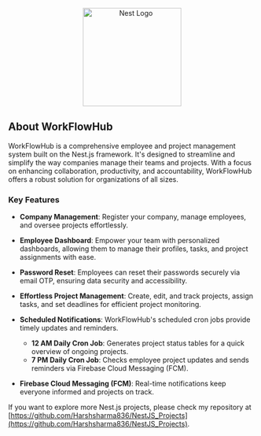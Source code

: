 <p align="center">
  <a href="http://nestjs.com/" target="blank"><img src="https://nestjs.com/img/logo-small.svg" width="200" alt="Nest Logo" /></a>
</p>

## About WorkFlowHub

WorkFlowHub is a comprehensive employee and project management system built on the Nest.js framework. It's designed to streamline and simplify the way companies manage their teams and projects. With a focus on enhancing collaboration, productivity, and accountability, WorkFlowHub offers a robust solution for organizations of all sizes.

### Key Features

- **Company Management**: Register your company, manage employees, and oversee projects effortlessly.

- **Employee Dashboard**: Empower your team with personalized dashboards, allowing them to manage their profiles, tasks, and project assignments with ease.

- **Password Reset**: Employees can reset their passwords securely via email OTP, ensuring data security and accessibility.

- **Effortless Project Management**: Create, edit, and track projects, assign tasks, and set deadlines for efficient project monitoring.

- **Scheduled Notifications**: WorkFlowHub's scheduled cron jobs provide timely updates and reminders.
  - **12 AM Daily Cron Job**: Generates project status tables for a quick overview of ongoing projects.
  - **7 PM Daily Cron Job**: Checks employee project updates and sends reminders via Firebase Cloud Messaging (FCM).

- **Firebase Cloud Messaging (FCM)**: Real-time notifications keep everyone informed and projects on track.

If you want to explore more Nest.js projects, please check my repository at [https://github.com/Harshsharma836/NestJS_Projects](https://github.com/Harshsharma836/NestJS_Projects).

